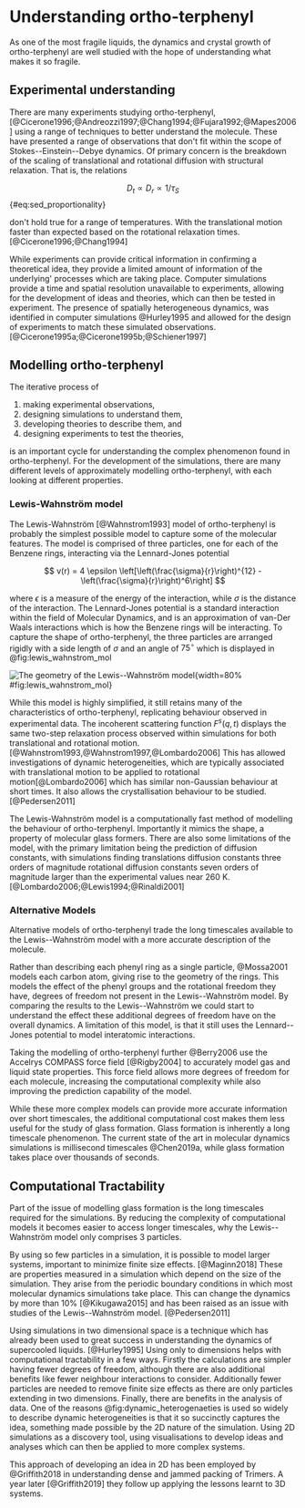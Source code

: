 # Understanding ortho-terphenyl

As one of the most fragile liquids,
the dynamics and crystal growth of ortho-terphenyl are well studied
with the hope of understanding what makes it so fragile.

## Experimental understanding

There are many experiments studying ortho-terphenyl,
[@Cicerone1996;@Andreozzi1997;@Chang1994;@Fujara1992;@Mapes2006]
using a range of techniques to better understand the molecule.
These have presented a range of observations
that don't fit within the scope of Stokes--Einstein--Debye dynamics.
Of primary concern is the breakdown of the scaling of
translational and rotational diffusion with structural relaxation.
That is, the relations

$$ D_t \propto D_r \propto 1/\tau_S $$ {#eq:sed_proportionality}

don't hold true for a range of temperatures.
With the translational motion faster than expected
based on the rotational relaxation times. [@Cicerone1996;@Chang1994]

While experiments can provide critical information
in confirming a theoretical idea,
they provide a limited amount of information of the underlying'
processes which are taking place.
Computer simulations provide a time and spatial resolution
unavailable to experiments,
allowing for the development of ideas and theories,
which can then be tested in experiment.
The presence of spatially heterogeneous dynamics,
was identified in computer simulations @Hurley1995
and allowed for the design of experiments
to match these simulated observations. [@Cicerone1995a;@Cicerone1995b;@Schiener1997]

## Modelling ortho-terphenyl

The iterative process of

1) making experimental observations,
2) designing simulations to understand them,
3) developing theories to describe them, and
4) designing experiments to test the theories,

is an important cycle for understanding
the complex phenomenon found in ortho-terphenyl.
For the development of the simulations,
there are many different levels of approximately modelling ortho-terphenyl,
with each looking at different properties.

### Lewis-Wahnström model

The Lewis-Wahnström [@Wahnstrom1993] model of ortho-terphenyl
is probably the simplest possible model to capture
some of the molecular features.
The model is comprised of three particles,
one for each of the Benzene rings,
interacting via the Lennard-Jones potential

$$ v(r) = 4 \epsilon \left[\left(\frac{\sigma}{r}\right)^{12} - \left(\frac{\sigma}{r}\right)^6\right] $$

where $\epsilon$ is a measure of the energy of the interaction,
while $\sigma$ is the distance of the interaction.
The Lennard-Jones potential is a standard interaction
within the field of Molecular Dynamics,
and is an approximation of van-Der Waals interactions
which is how the Benzene rings will be interacting.
To capture the shape of ortho-terphenyl,
the three particles are arranged rigidly
with a side length of $\sigma$ and an angle of $75^\circ$
which is displayed in @fig:lewis_wahnstrom_mol

![The geometry of the Lewis--Wahnström model](../placeholder_figure.png){width=80% #fig:lewis_wahnstrom_mol}

While this model is highly simplified,
it still retains many of the characteristics of ortho-terphenyl,
replicating behaviour observed in experimental data.
The incoherent scattering function $F^s(q, t)$
displays the same two-step relaxation process
observed within simulations
for both translational and rotational motion.[@Wahnstrom1993,@Wahnstrom1997,@Lombardo2006]
This has allowed investigations of dynamic heterogeneities,
which are typically associated with translational motion
to be applied to rotational motion[@Lombardo2006]
which has similar non-Gaussian behaviour at short times.
It also allows the crystallisation behaviour to be studied. [@Pedersen2011]

The Lewis-Wahnström model is a computationally fast method
of modelling the behaviour of ortho-terphenyl.
Importantly it mimics the shape,
a property of molecular glass formers.
There are also some limitations of the model,
with the primary limitation being
the prediction of diffusion constants,
with simulations finding
translations diffusion constants three orders of magnitude
rotational diffusion constants seven orders of magnitude
larger than the experimental values near 260 K. [@Lombardo2006;@Lewis1994;@Rinaldi2001]

### Alternative Models

Alternative models of ortho-terphenyl
trade the long timescales available to the Lewis--Wahnström model
with a more accurate description of the molecule.

Rather than describing each phenyl ring as a single particle,
@Mossa2001 models each carbon atom,
giving rise to the geometry of the rings.
This models the effect of the phenyl groups
and the rotational freedom they have,
degrees of freedom not present in the Lewis--Wahnström model.
By comparing the results to the Lewis--Wahnström
we could start to understand the effect these
additional degrees of freedom have on the overall dynamics.
A limitation of this model,
is that it still uses the Lennard--Jones potential
to model interatomic interactions.

Taking the modelling of ortho-terphenyl further
@Berry2006 use the Accelrys COMPASS force field [@Rigby2004]
to accurately model gas and liquid state properties.
This force field allows more degrees of freedom for each molecule,
increasing the computational complexity
while also improving the prediction capability of the model.

While these more complex models can provide
more accurate information over short timescales,
the additional computational cost makes them less useful
for the study of glass formation.
Glass formation is inherently a long timescale phenomenon.
The current state of the art in molecular dynamics simulations
is millisecond timescales @Chen2019a,
while glass formation takes place over thousands of seconds.

## Computational Tractability

Part of the issue of modelling glass formation
is the long timescales required for the simulations.
By reducing the complexity of computational models
it becomes easier to access longer timescales,
why the Lewis--Wahnström model only comprises 3 particles.

By using so few particles in a simulation,
it is possible to model larger systems,
important to minimize finite size effects. [@Maginn2018]
These are properties measured in a simulation which
depend on the size of the simulation.
They arise from the periodic boundary conditions
in which most molecular dynamics simulations take place.
This can change the dynamics by more than 10% [@Kikugawa2015]
and has been raised as an issue with studies of the Lewis--Wahnström model. [@Pedersen2011]

Using simulations in two dimensional space
is a technique which has already been used to great success
in understanding the dynamics of supercooled liquids. [@Hurley1995]
Using only to dimensions helps with computational tractability in a few ways.
Firstly the calculations are simpler having fewer degrees of freedom,
although there are also additional benefits
like fewer neighbour interactions to consider.
Additionally fewer particles are needed to remove finite size effects
as there are only particles extending in two dimensions.
Finally, there are benefits in the analysis of data.
One of the reasons @fig:dynamic_heterogenaeties is used so widely
to describe dynamic heterogeneities
is that it so succinctly captures the idea,
something made possible by the 2D nature of the simulation.
Using 2D simulations as a discovery tool,
using visualisations to develop ideas and analyses
which can then be applied to more complex systems.

This approach of developing an idea in 2D
has been employed by @Griffith2018 in understanding
dense and jammed packing of Trimers.
A year later [@Griffith2019] they follow up
applying the lessons learnt to 3D systems.
